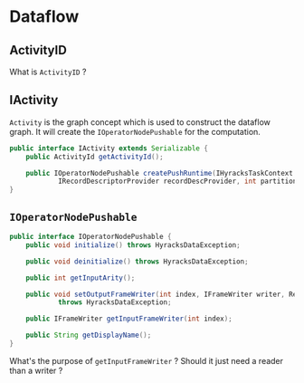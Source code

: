 # Dataflow

## ActivityID
What is `ActivityID` ? 

## IActivity

`Activity` is the graph concept which is used to construct the dataflow graph.
It will create the `IOperatorNodePushable` for the computation.

```Java
public interface IActivity extends Serializable {
    public ActivityId getActivityId();

    public IOperatorNodePushable createPushRuntime(IHyracksTaskContext ctx,
            IRecordDescriptorProvider recordDescProvider, int partition, int nPartitions) throws HyracksDataException;
}
```

## `IOperatorNodePushable`
```Java
public interface IOperatorNodePushable {
    public void initialize() throws HyracksDataException;

    public void deinitialize() throws HyracksDataException;

    public int getInputArity();

    public void setOutputFrameWriter(int index, IFrameWriter writer, RecordDescriptor recordDesc)
            throws HyracksDataException;

    public IFrameWriter getInputFrameWriter(int index);

    public String getDisplayName();
}
```
What's the purpose of `getInputFrameWriter` ? Should it just need a reader than a writer ? 
